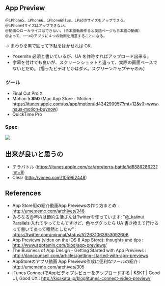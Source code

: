 App Preview
---

```
＠iPhone5、iPhone6、iPhone6Plus、iPadのサイズをアップできる。
＠iPhone4サイズはアップできない。
＠動画のローカライズはできない。（日本語動画作ると英語ページも日本語の動画）
＠よって、一つのアプリに４つの動画を用意することになる。
```

-> まわりを黒で囲って下駄をはかせれば OK.

- Yosemite 必須と書いているが、UA を詐称すればアップロード出来る。
- 字幕を付けても良いが、スクリーンショットと違って、実際の画面ベースでないとだめ。（撮ったビデオとかはダメ。スクリーンキャプチャのみ）

### ツール

- Final Cut Pro X
- Motion 5 **$50** (Mac App Store - Motion : https://itunes.apple.com/us/app/motion/id434290957?mt=12&v0=www-naus-motion-buynow)
- QuickTime Pro

### Spec

![](http://kisakata.jp/wp-content/uploads/5df3982cff4cd8656dbf7c8da620c164.png)

出来が良いと思うの
---

- テラバトル (https://itunes.apple.com/ca/app/terra-battle/id888628623?mt=8)
- Clear (http://vimeo.com/105962448)

References
---

- App Store用の紹介動画App Previewsの作り方まとめ : http://umememo.com/archives/348
- みろなる@年内は節約生活さんはTwitterを使っています: "@_kaiinui Parallels 入れてやってたんですけど、色々ググったら UA 書き換えで行けるって書いてあって唖然としたｗ" : https://twitter.com/mironal/status/522631063953092608
- App Previews (video on the iOS 8 App Store): thoughts and tips : http://www.apptamin.com/blog/app-previews/
- The Business of App Design - Getting Started with App Previews : http://dancounsell.com/articles/getting-started-with-app-previews
- AppStoreのアプリ動画 App Previews作成に便利なツールの紹介 : http://umememo.com/archives/305
- iTunes ConnectでAppビデオプレビューをアップロードする | KSKT | Good UI, Good UX : http://kisakata.jp/blog/itunes-connect-video-preview/
